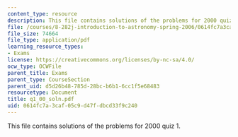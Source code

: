 ```yaml
---
content_type: resource
description: This file contains solutions of the problems for 2000 quiz 1.
file: /courses/8-282j-introduction-to-astronomy-spring-2006/0614fc7a3caf05c9d47fdbcd33f9c240_q1_00_soln.pdf
file_size: 74664
file_type: application/pdf
learning_resource_types:
- Exams
license: https://creativecommons.org/licenses/by-nc-sa/4.0/
ocw_type: OCWFile
parent_title: Exams
parent_type: CourseSection
parent_uid: d5d26b48-785d-28bc-b6b1-6cc1f5e68483
resourcetype: Document
title: q1_00_soln.pdf
uid: 0614fc7a-3caf-05c9-d47f-dbcd33f9c240
---
```

This file contains solutions of the problems for 2000 quiz 1.
